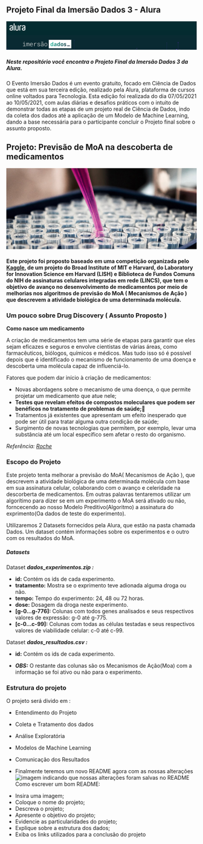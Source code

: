 ## Projeto Final da Imersão Dados 3 - Alura
![titulo](https://raw.githubusercontent.com/regiswcs/imersao-dados-desafio-final/main/img/imersao-dados.png)
<h5>Neste repositório você encontra o Projeto Final da Imersão Dados 3 da Alura.</h5>

O Evento Imersão Dados é um evento gratuito, focado em Ciência de Dados que está em sua terceira edição, realizado pela Alura, plataforma de cursos online voltados para Tecnologia. Esta edição foi realizada do dia 07/05/2021 ao 10/05/2021, com aulas diárias e desafios práticos com o intuito de demonstrar todas as etapas de um projeto real de Ciência de Dados, indo da coleta dos dados até a aplicação de um Modelo de Machine Learning, dando a base necessária para o participante concluir o Projeto final sobre o assunto proposto.

## Projeto: Previsão de MoA na descoberta de medicamentos

![titulo](https://raw.githubusercontent.com/regiswcs/imersao-dados-desafio-final/main/img/experimentos-drogas.jpg)

#### Este projeto foi proposto baseado em uma competição organizada pelo [Kaggle](https://www.kaggle.com/c/lish-moa/overview/description), de um projeto do Broad Institute of MIT e Harvard, do Laboratory for Innovation Science em Harvard (LISH) e Biblioteca de Fundos Comuns do NIH de assinaturas celulares integradas em rede (LINCS), que tem o objetivo de avanço no desenvolvimento de medicamentos por meio de melhorias nos algoritmos de previsão do MoA ( Mecanismos de Ação ) que descrevem a atividade biológica de uma determinada molécula. 

### Um pouco sobre Drug Discovery ( Assunto Proposto )

**Como nasce um medicamento**

A criação de medicamentos tem uma série de etapas para garantir que eles sejam eficazes e seguros e envolve cientistas de várias áreas, como farmacêuticos, biólogos, químicos e médicos. Mas tudo isso só é possível depois que é identificado o mecanismo de funcionamento de uma doença e descoberta uma molécula capaz de influenciá-lo.

Fatores que podem dar início à criação de medicamentos: 
* Novas abordagens sobre o mecanismo de uma doença, o que permite projetar um medicamento que atue nele;
* **Testes que revelam efeitos de compostos moleculares que podem ser benéficos no tratamento de problemas de saúde;**:dart:
* Tratamentos já existentes que apresentam um efeito inesperado que pode ser útil para tratar alguma outra condição de saúde;
* Surgimento de novas tecnologias que permitem, por exemplo, levar uma substância até um local específico sem afetar o resto do organismo.

*Referência: [Roche](https://www.roche.com.br/pt/por-dentro-da-roche/como-nasce-um-medicamento.html)*

### Escopo do Projeto

Este projeto tenta melhorar a previsão do MoA( Mecanismos de Ação ), que descrevem a atividade biológica de uma determinada molécula com base em sua assinatura celular, colaborando com o avanço e celeridade na descorberta de medicamentos. Em outras palavras tentaremos utilizar um algorítimo para dizer se em um experimento o MoA será ativado ou não, forncecendo ao nosso Modelo Preditivo(Algoritmo) a assinatura do exprimento(Oa dados de teste do experimento).

Utilizaremos 2 Datasets fornecidos pela Alura, que estão na pasta chamada Dados. Um dataset contém informações sobre os experimentos e o outro com os resultados do MoA.

##### Datasets

 Dataset _**dados_experimentos.zip :**_


*   **id:**            Contém os ids de cada experimento.
*   **tratamento:**    Mostra se o exprimento teve adionada alguma droga ou não.
*   **tempo:**         Tempo do experimento: 24, 48 ou 72 horas.
*   **dose:**          Dosagem da droga neste experimento.
*   **[g-0...g-776]:** Colunas com todos genes analisados e seus respectivos valores de expressão: g-0 até g-775.
*   **[c-0...c-99]:**  Colunas com todas as células testadas e seus respectivos valores de viabilidade celular: c-0 até c-99.

Dataset _**dados_resultados.csv :**_


*  **id:** Contém os ids de cada experimento.

*  ***OBS:*** O restante das colunas são os Mecanismos de Ação(Moa) com a informação se foi ativo ou não para o experimento.


### Estrutura do projeto

O projeto será divido em :

* Entendimento do Projeto
* Coleta e Tratamento dos dados
* Análise Exploratória
* Modelos de Machine Learning
* Comunicação dos Resultados


* Finalmente teremos um novo README agora com as nossas alterações
![imagem indicando que nossas alterações foram salvas no README](https://user-images.githubusercontent.com/26041581/117192571-464d7080-adb8-11eb-9a70-2cef826ed24e.png)
Como escrever um bom README:

- Insira uma imagem;
- Coloque o nome do projeto;
- Descreva o projeto;
- Apresente o objetivo do projeto;
- Evidencie as particularidades do projeto;
- Explique sobre a estrutura dos dados;
- Exiba os links utilizados para a conclusão do projeto



